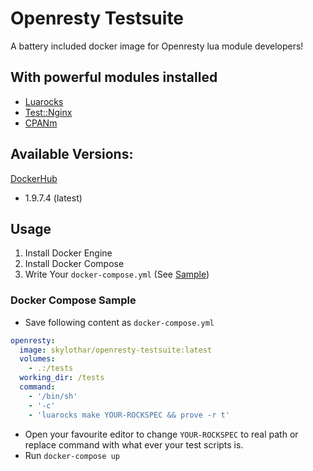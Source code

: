 # Openresty Testsuite
A battery included docker image for Openresty lua module developers!

## With powerful modules installed
- [Luarocks](https://github.com/keplerproject/luarocks)
- [Test::Nginx](https://github.com/openresty/test-nginx)
- [CPANm](https://cpanmin.us/)

## Available Versions:
[DockerHub](https://hub.docker.com/r/skylothar/openresty-testsuite/)
- 1.9.7.4 (latest)

## Usage
1. Install Docker Engine
2. Install Docker Compose
3. Write Your `docker-compose.yml` (See [Sample](#docker-compose-sample))

### Docker Compose Sample
- Save following content as `docker-compose.yml`
```yaml
openresty:
  image: skylothar/openresty-testsuite:latest
  volumes:
    - .:/tests
  working_dir: /tests
  command:
    - '/bin/sh'
    - '-c'
    - 'luarocks make YOUR-ROCKSPEC && prove -r t'
```
- Open your favourite editor to change `YOUR-ROCKSPEC` to real path or replace command with what ever your test scripts is.
- Run `docker-compose up`
